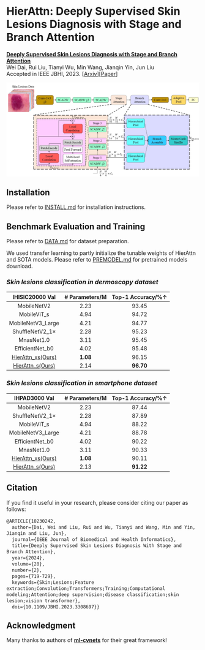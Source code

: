 # HierAttn: Deeply Supervised Skin Lesions Diagnosis with Stage and Branch Attention

[**Deeply Supervised Skin Lesions Diagnosis with Stage and Branch Attention**](https://doi.org/10.1109/JBHI.2023.3308697)  
Wei Dai, Rui Liu, Tianyi Wu, Min Wang, Jianqin Yin, Jun Liu        
Accepted in IEEE JBHI, 2023. [[Arxiv](https://arxiv.org/abs/2205.04326)][[Paper](https://doi.org/10.1109/JBHI.2023.3308697)]

<p align="left"> <img src=readme/Architecture2.jpg align="center" width="1080px">


## Installation

Please refer to [INSTALL.md](readme/INSTALL.md) for installation instructions.

## Benchmark Evaluation and Training

Please refer to [DATA.md](readme/DATA.md) for dataset preparation. 

We used transfer learning to partly initialize the tunable weights of HierAttn and SOTA models. Please refer to [PREMODEL.md](readme/PREMODEL.md) for pretrained models download.

### *Skin lesions classification in dermoscopy dataset*  

|                    IHISIC20000 Val                    | # Parameters/M | Top-1 Accuracy/%↑ |
| :---------------------------------------------------: | :------------: | :---------------: |
|                      MobileNetV2                      |      2.23      |       93.45       |
|                      MobileViT_s                      |      4.94      |       94.72       |
|                   MobileNetV3_Large                   |      4.21      |       94.77       |
|                    ShuffleNetV2_1×                    |      2.28      |       95.23       |
|                      MnasNet1.0                       |      3.11      |       95.45       |
|                    EfficientNet_b0                    |      4.02      |       95.48       |
| [HierAttn_xs(Ours)](https://ieeexplore.ieee.org/document/10230242) |    **1.08**    |       96.15       |
| [HierAttn_s(Ours)](https://ieeexplore.ieee.org/document/10230242)  |      2.14      |     **96.70**     |

### *Skin lesions classification in smartphone dataset*  

|                     IHPAD3000 Val                     | # Parameters/M | Top-1 Accuracy/%↑ |
| :---------------------------------------------------: | :------------: | :---------------: |
|                      MobileNetV2                      |      2.23      |       87.44       |
|                    ShuffleNetV2_1×                    |      2.28      |       87.89       |
|                      MobileViT_s                      |      4.94      |       88.22       |
|                   MobileNetV3_Large                   |      4.21      |       88.78       |
|                    EfficientNet_b0                    |      4.02      |       90.22       |
|                      MnasNet1.0                       |      3.11      |       90.33       |
| [HierAttn_xs(Ours)](https://ieeexplore.ieee.org/document/10230242) |    **1.08**    |       90.11       |
| [HierAttn_s(Ours)](https://ieeexplore.ieee.org/document/10230242)  |      2.13      |     **91.22**     |

## Citation

If you find it useful in your research, please consider citing our paper as follows:

    @ARTICLE{10230242,
      author={Dai, Wei and Liu, Rui and Wu, Tianyi and Wang, Min and Yin, Jianqin and Liu, Jun},
      journal={IEEE Journal of Biomedical and Health Informatics}, 
      title={Deeply Supervised Skin Lesions Diagnosis With Stage and Branch Attention}, 
      year={2024},
      volume={28},
      number={2},
      pages={719-729},
      keywords={Skin;Lesions;Feature extraction;Convolution;Transformers;Training;Computational modeling;Attention;deep supervision;disease classification;skin lesion;vision transformer},
      doi={10.1109/JBHI.2023.3308697}}



## Acknowledgment
Many thanks to authors of **[ml-cvnets](https://github.com/apple/ml-cvnets)** for their great framework!
